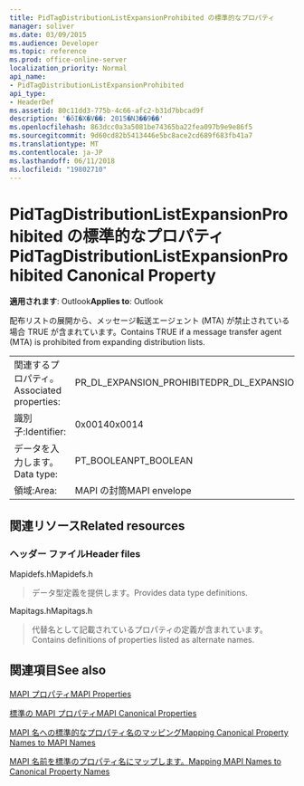 ```yaml
---
title: PidTagDistributionListExpansionProhibited の標準的なプロパティ
manager: soliver
ms.date: 03/09/2015
ms.audience: Developer
ms.topic: reference
ms.prod: office-online-server
localization_priority: Normal
api_name:
- PidTagDistributionListExpansionProhibited
api_type:
- HeaderDef
ms.assetid: 80c11dd3-775b-4c66-afc2-b31d7bbcad9f
description: '�ŏI�X�V��: 2015�N3��9��'
ms.openlocfilehash: 863dcc0a3a5081be74365ba22fea097b9e9e86f5
ms.sourcegitcommit: 9d60cd82b5413446e5bc8ace2cd689f683fb41a7
ms.translationtype: MT
ms.contentlocale: ja-JP
ms.lasthandoff: 06/11/2018
ms.locfileid: "19802710"
---
```

# <a name="pidtagdistributionlistexpansionprohibited-canonical-property"></a><span data-ttu-id="bea27-103">PidTagDistributionListExpansionProhibited の標準的なプロパティ</span><span class="sxs-lookup"><span data-stu-id="bea27-103">PidTagDistributionListExpansionProhibited Canonical Property</span></span>

  
  
<span data-ttu-id="bea27-104">**適用されます**: Outlook</span><span class="sxs-lookup"><span data-stu-id="bea27-104">**Applies to**: Outlook</span></span> 
  
<span data-ttu-id="bea27-105">配布リストの展開から、メッセージ転送エージェント (MTA) が禁止されている場合 TRUE が含まれています。</span><span class="sxs-lookup"><span data-stu-id="bea27-105">Contains TRUE if a message transfer agent (MTA) is prohibited from expanding distribution lists.</span></span>
  
|||
|:-----|:-----|
|<span data-ttu-id="bea27-106">関連するプロパティ。</span><span class="sxs-lookup"><span data-stu-id="bea27-106">Associated properties:</span></span>  <br/> |<span data-ttu-id="bea27-107">PR_DL_EXPANSION_PROHIBITED</span><span class="sxs-lookup"><span data-stu-id="bea27-107">PR_DL_EXPANSION_PROHIBITED</span></span>  <br/> |
|<span data-ttu-id="bea27-108">識別子:</span><span class="sxs-lookup"><span data-stu-id="bea27-108">Identifier:</span></span>  <br/> |<span data-ttu-id="bea27-109">0x0014</span><span class="sxs-lookup"><span data-stu-id="bea27-109">0x0014</span></span>  <br/> |
|<span data-ttu-id="bea27-110">データを入力します。</span><span class="sxs-lookup"><span data-stu-id="bea27-110">Data type:</span></span>  <br/> |<span data-ttu-id="bea27-111">PT_BOOLEAN</span><span class="sxs-lookup"><span data-stu-id="bea27-111">PT_BOOLEAN</span></span>  <br/> |
|<span data-ttu-id="bea27-112">領域:</span><span class="sxs-lookup"><span data-stu-id="bea27-112">Area:</span></span>  <br/> |<span data-ttu-id="bea27-113">MAPI の封筒</span><span class="sxs-lookup"><span data-stu-id="bea27-113">MAPI envelope</span></span>  <br/> |
   
## <a name="related-resources"></a><span data-ttu-id="bea27-114">関連リソース</span><span class="sxs-lookup"><span data-stu-id="bea27-114">Related resources</span></span>

### <a name="header-files"></a><span data-ttu-id="bea27-115">ヘッダー ファイル</span><span class="sxs-lookup"><span data-stu-id="bea27-115">Header files</span></span>

<span data-ttu-id="bea27-116">Mapidefs.h</span><span class="sxs-lookup"><span data-stu-id="bea27-116">Mapidefs.h</span></span>
  
> <span data-ttu-id="bea27-117">データ型定義を提供します。</span><span class="sxs-lookup"><span data-stu-id="bea27-117">Provides data type definitions.</span></span>
    
<span data-ttu-id="bea27-118">Mapitags.h</span><span class="sxs-lookup"><span data-stu-id="bea27-118">Mapitags.h</span></span>
  
> <span data-ttu-id="bea27-119">代替名として記載されているプロパティの定義が含まれています。</span><span class="sxs-lookup"><span data-stu-id="bea27-119">Contains definitions of properties listed as alternate names.</span></span>
    
## <a name="see-also"></a><span data-ttu-id="bea27-120">関連項目</span><span class="sxs-lookup"><span data-stu-id="bea27-120">See also</span></span>



[<span data-ttu-id="bea27-121">MAPI プロパティ</span><span class="sxs-lookup"><span data-stu-id="bea27-121">MAPI Properties</span></span>](mapi-properties.md)
  
[<span data-ttu-id="bea27-122">標準の MAPI プロパティ</span><span class="sxs-lookup"><span data-stu-id="bea27-122">MAPI Canonical Properties</span></span>](mapi-canonical-properties.md)
  
[<span data-ttu-id="bea27-123">MAPI 名への標準的なプロパティ名のマッピング</span><span class="sxs-lookup"><span data-stu-id="bea27-123">Mapping Canonical Property Names to MAPI Names</span></span>](mapping-canonical-property-names-to-mapi-names.md)
  
[<span data-ttu-id="bea27-124">MAPI 名前を標準のプロパティ名にマップします。</span><span class="sxs-lookup"><span data-stu-id="bea27-124">Mapping MAPI Names to Canonical Property Names</span></span>](mapping-mapi-names-to-canonical-property-names.md)

